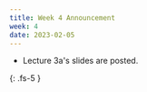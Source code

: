 ```yaml
---
title: Week 4 Announcement
week: 4
date: 2023-02-05
---
```


* Lecture 3a's slides are posted.

{: .fs-5 }
